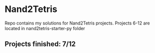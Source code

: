 # Nand2Tetris
Repo contains my solutions for Nand2Tetris projects.
Projects 6-12 are located in nand2tetris-starter-py folder

## Projects finished: 7/12
